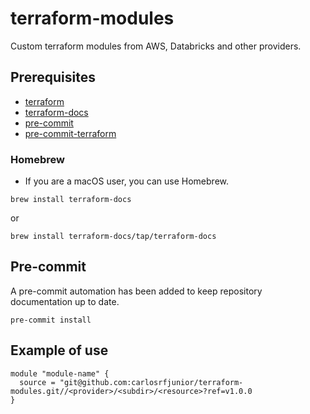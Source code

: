# terraform-modules

Custom terraform modules from AWS, Databricks and other providers.

## Prerequisites

- [terraform](https://developer.hashicorp.com/terraform/install?product_intent=terraform)
- [terraform-docs](https://terraform-docs.io/user-guide/installation/)
- [pre-commit](https://pre-commit.com/#install)
- [pre-commit-terraform](https://github.com/antonbabenko/pre-commit-terraform?tab=readme-ov-file)

### Homebrew

- If you are a macOS user, you can use Homebrew.

```shell
brew install terraform-docs
```

or

```shell
brew install terraform-docs/tap/terraform-docs
```

## Pre-commit

A pre-commit automation has been added to keep repository documentation up to date.

```shell
pre-commit install
```

## Example of use

```hcl
module "module-name" {
  source = "git@github.com:carlosrfjunior/terraform-modules.git//<provider>/<subdir>/<resource>?ref=v1.0.0
}
```
